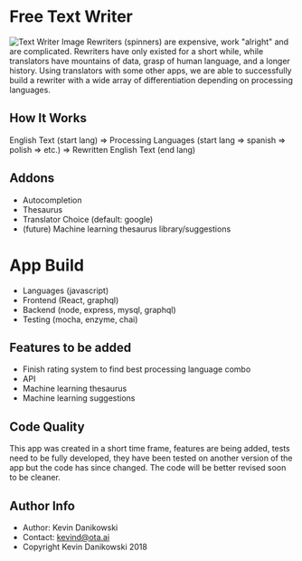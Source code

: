 # Free Text Writer

![Text Writer Image](https://github.com/KevinDanikowski/text-rewriter/blob/master/misc/images/interface.png?raw=true)
Rewriters (spinners) are expensive, work "alright" and are complicated. Rewriters have only existed for a short while, while translators have mountains of data, grasp of human language, and a longer history. Using translators with some other apps, we are able to successfully build a rewriter with a wide array of differentiation depending on processing languages.

## How It Works

English Text (start lang) => Processing Languages (start lang => spanish => polish => etc.) => Rewritten English Text (end lang)

## Addons
- Autocompletion
- Thesaurus
- Translator Choice (default: google)
- (future) Machine learning thesaurus library/suggestions

# App Build
- Languages (javascript)
- Frontend (React, graphql)
- Backend (node, express, mysql, graphql)
- Testing (mocha, enzyme, chai)

## Features to be added
- Finish rating system to find best processing language combo
- API
- Machine learning thesaurus
- Machine learning suggestions

## Code Quality
This app was created in a short time frame, features are being added, tests need to be fully developed, they have been tested on another version of the app but the code has since changed. The code will be better revised soon to be cleaner.

## Author Info
- Author: Kevin Danikowski
- Contact: kevind@ota.ai
- Copyright Kevin Danikowski 2018
